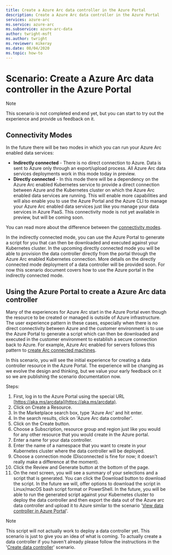 ```yaml
---
title: Create a Azure Arc data controller in the Azure Portal
description: Create a Azure Arc data controller in the Azure Portal
services: azure-arc
ms.service: azure-arc
ms.subservice: azure-arc-data
author: twright-msft
ms.author: twright
ms.reviewer: mikeray
ms.date: 08/04/2020
ms.topic: how-to
---
```


# Scenario: Create a Azure Arc data controller in the Azure Portal

> [!NOTE]
>  This scenario is not completed end:end yet, but you can start to try out the experience and provide us feedback on it.

## Connectivity Modes

In the future there will be two modes in which you can run your Azure Arc enabled data services:

- **Indirectly connected** - There is no direct connection to Azure.  Data is sent to Azure only through an export/upload process.  All Azure Arc data services deployments work in this mode today in preview.
- **Directly connected** - In this mode there will be a dependency on the Azure Arc enabled Kubernetes service to provide a direct connection between Azure and the Kubernetes cluster on which the Azure Arc enabled data services are running.  This will enable more capabilities and will also enable you to use the Azure Portal and the Azure CLI to manage your Azure Arc enabled data services just like you manage your data services in Azure PaaS.  This connectivity mode is not yet available in preview, but will be coming soon.

You can read more about the difference between the [connectivity modes](/docs/connectivity.md).

In the indirectly connected mode, you can use the Azure Portal to generate a script for you that can then be downloaded and executed against your Kubernetes cluster.  In the upcoming directly connected mode you will be able to provision the data controller directly from the portal through the Azure Arc enabled Kubernetes connection.  More details on the directly connected mode deployment of a data controller will be provided soon.  For now this scenario document covers how to use the Azure portal in the indirectly connected mode.

## Using the Azure Portal to create a Azure Arc data controller

Many of the experiences for Azure Arc start in the Azure Portal even though the resource to be created or managed is outside of Azure infrastructure.  The user experience pattern in these cases, especially when there is no direct connectivity between Azure and the customer environment is to use the Azure Portal to generate a script which can then be downloaded and executed in the customer environment to establish a secure connection back to Azure.  For example, Azure Arc enabled for servers follows this pattern to [create Arc connected machines](https://docs.microsoft.com/en-us/azure/azure-arc/servers/onboard-portal).

In this scenario, you will see the initial experience for creating a data controller resource in the Azure Portal.  The experience will be changing as we evolve the design and thinking, but we value your early feedback on it so we are publishing the scenario documentation now.

Steps:

1) First, log in to the Azure Portal using the special URL [https://aka.ms/arcdata](https://aka.ms/arcdata).
2) Click on Create a Resource.
3) In the Marketplace search box, type 'Azure Arc' and hit enter.
4) In the search results, click on 'Azure Arc data controller'.
5) Click on the Create button.
6) Choose a Subscription, resource group and region just like you would for any other resource that you would create in the Azure portal.
7) Enter a name for your data controller.
8) Enter the name of a namespace that you want to create in your Kubernetes cluster where the data controller will be deployed.
9) Choose a connection mode (Disconnected is fine for now; it doesn't really make a difference at the moment).
10) Click the Review and Generate button at the bottom of the page.
11) On the next screen, you will see a summary of your selections and a script that is generated.  You can click the Download button to download the script.  In the future we will, offer options to download the script in Linux/macOS bash script format or PowerShell.  In the future, you will be able to run the generated script against your Kubernetes cluster to deploy the data controller and then export the data out of the Azure arc data controller and upload it to Azure similar to the scenario '[View data controller in Azure Portal](/scenarios/022-view-data-controller-in-azure-portal.md)'.

> [!NOTE]
>   This script will not actually work to deploy a data controller yet.  This scenario is just to give you an idea of what is coming.  To actually create a data controller if you haven't already please follow the instructions in the '[Create data controller](/scenarios/002-create-data-controller.md)' scenario.
